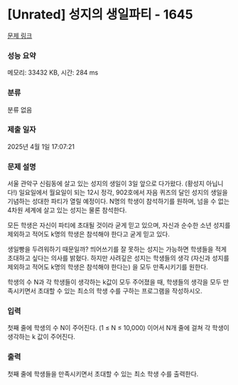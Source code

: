 # [Unrated] 성지의 생일파티 - 1645 

[문제 링크](https://www.acmicpc.net/problem/1645) 

### 성능 요약

메모리: 33432 KB, 시간: 284 ms

### 분류

분류 없음

### 제출 일자

2025년 4월 1일 17:07:21

### 문제 설명

<p>서울 관악구 신림동에 살고 있는 성지의 생일이 3일 앞으로 다가왔다. (황성지 아닙니다!) 일요일에서 월요일이 되는 12시 정각, 902호에서 자음 퀴즈의 달인 성지의 생일을 기념하는 성대한 파티가 열릴 예정이다. N명의 학생이 참석하기를 원하며, 넘을 수 없는 4차원 세계에 살고 있는 성지는 물론 참석한다.</p>

<p>모든 학생은 자신이 파티에 초대될 것이라 굳게 믿고 있으며, 자신과 순수한 소년 성지를 제외하고 적어도 k명의 학생은 참석해야 한다고 굳게 믿고 있다.</p>

<p>생일빵을 두려워하기 때문일까? 띄어쓰기를 잘 못하는 성지는 가능하면 학생들을 적게 초대하고 싶다는 의사를 밝혔다. 하지만 사려깊은 성지는 학생들의 생각 (자신과 성지를 제외하고 적어도 k명의 학생은 참석해야 한다는) 을 모두 만족시키기를 원한다.</p>

<p>학생의 수 N과 각 학생들이 생각하는 k값이 모두 주어졌을 때, 학생들의 생각을 모두 만족시키면서 초대할 수 있는 최소의 학생 수를 구하는 프로그램을 작성하시오.</p>

### 입력 

 <p>첫째 줄에 학생의 수 N이 주어진다. (1 ≤ N ≤ 10,000) 이어서 N개 줄에 걸쳐 각 학생이 생각하는 k 값이 주어진다.</p>

### 출력 

 <p>첫째 줄에 학생들을 만족시키면서 초대할 수 있는 최소 학생 수를 출력한다.</p>

